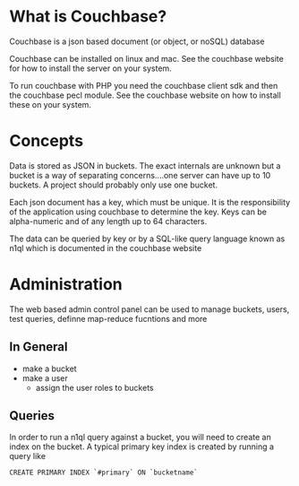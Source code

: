 What is Couchbase?
=================

Couchbase is a json based document (or object, or noSQL) database

Couchbase can be installed on linux and mac. See the couchbase website for how to install the server on your system.

To run couchbase with PHP you need the couchbase client sdk and then the couchbase pecl module. See the couchbase website on how to install these on your system.

Concepts
========

Data is stored as JSON in buckets. The exact internals are unknown but a bucket is a way of separating concerns....one server can have up to 10 buckets. A project should probably only use one bucket.

Each json document has a key, which must be unique. It is the responsibility of the application using couchbase to determine the key. Keys can be alpha-numeric and of any length up to 64 characters.

The data can be queried by key or by a SQL-like query language known as n1ql which is documented in the couchbase website

Administration
==============

The web based admin control panel can be used to manage buckets, users, test queries, definne map-reduce fucntions and more

In General
---------

 * make a bucket
 * make a user
   * assign the user roles to buckets

Queries
------

In order to run a n1ql query against a bucket, you will need to create an index on the bucket. A typical primary key index is created by running a query like

    CREATE PRIMARY INDEX `#primary` ON `bucketname`






